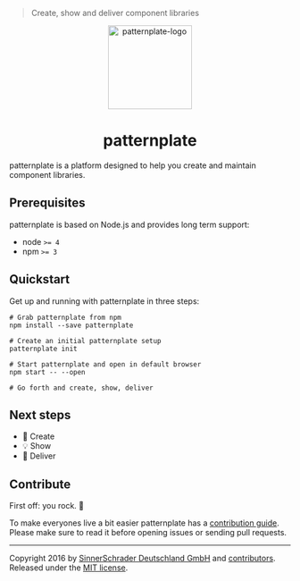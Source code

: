 > Create, show and deliver component libraries

<p align="center">
  <img
    alt="patternplate-logo"
    src="https://rawgit.com/sinnerschrader/patternplate/master/static/images/logo-animated.svg"
    width="150"
    height="150" />
  <h1 align="center">patternplate</h1>
</p>

patternplate is a platform designed to help you create and maintain component libraries.


## Prerequisites

patternplate is based on Node.js and provides long term support:

*  node `>= 4`
*  npm `>= 3`

## Quickstart

Get up and running with patternplate in three steps:

```shell
# Grab patternplate from npm
npm install --save patternplate

# Create an initial patternplate setup
patternplate init

# Start patternplate and open in default browser
npm start -- --open

# Go forth and create, show, deliver
```

## Next steps

*  🎨 Create
*  💡 Show
*  🍕 Deliver


## Contribute

First off: you rock. :rocket:

To make everyones live a bit easier patternplate
has a [contribution guide](./contributing.md). Please make sure to read it before
opening issues or sending pull requests.

---
Copyright 2016 by [SinnerSchrader Deutschland GmbH](https://github.com/sinnerschrader) and [contributors](https://github.com/sinnerschrader/patternplate/graphs/contributors). Released under the [MIT license](./license.md).
